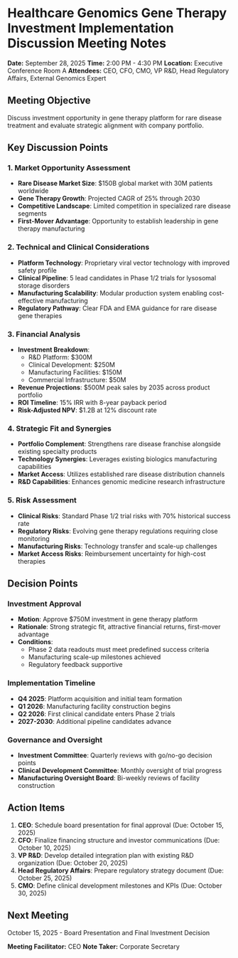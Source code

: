 # Healthcare Genomics Gene Therapy Investment Implementation Discussion Meeting Notes

**Date:** September 28, 2025
**Time:** 2:00 PM - 4:30 PM
**Location:** Executive Conference Room A
**Attendees:** CEO, CFO, CMO, VP R&D, Head Regulatory Affairs, External Genomics Expert

## Meeting Objective
Discuss investment opportunity in gene therapy platform for rare disease treatment and evaluate strategic alignment with company portfolio.

## Key Discussion Points

### 1. Market Opportunity Assessment
- **Rare Disease Market Size**: $150B global market with 30M patients worldwide
- **Gene Therapy Growth**: Projected CAGR of 25% through 2030
- **Competitive Landscape**: Limited competition in specialized rare disease segments
- **First-Mover Advantage**: Opportunity to establish leadership in gene therapy manufacturing

### 2. Technical and Clinical Considerations
- **Platform Technology**: Proprietary viral vector technology with improved safety profile
- **Clinical Pipeline**: 5 lead candidates in Phase 1/2 trials for lysosomal storage disorders
- **Manufacturing Scalability**: Modular production system enabling cost-effective manufacturing
- **Regulatory Pathway**: Clear FDA and EMA guidance for rare disease gene therapies

### 3. Financial Analysis
- **Investment Breakdown**:
  - R&D Platform: $300M
  - Clinical Development: $250M
  - Manufacturing Facilities: $150M
  - Commercial Infrastructure: $50M
- **Revenue Projections**: $500M peak sales by 2035 across product portfolio
- **ROI Timeline**: 15% IRR with 8-year payback period
- **Risk-Adjusted NPV**: $1.2B at 12% discount rate

### 4. Strategic Fit and Synergies
- **Portfolio Complement**: Strengthens rare disease franchise alongside existing specialty products
- **Technology Synergies**: Leverages existing biologics manufacturing capabilities
- **Market Access**: Utilizes established rare disease distribution channels
- **R&D Capabilities**: Enhances genomic medicine research infrastructure

### 5. Risk Assessment
- **Clinical Risks**: Standard Phase 1/2 trial risks with 70% historical success rate
- **Regulatory Risks**: Evolving gene therapy regulations requiring close monitoring
- **Manufacturing Risks**: Technology transfer and scale-up challenges
- **Market Access Risks**: Reimbursement uncertainty for high-cost therapies

## Decision Points

### Investment Approval
- **Motion**: Approve $750M investment in gene therapy platform
- **Rationale**: Strong strategic fit, attractive financial returns, first-mover advantage
- **Conditions**:
  - Phase 2 data readouts must meet predefined success criteria
  - Manufacturing scale-up milestones achieved
  - Regulatory feedback supportive

### Implementation Timeline
- **Q4 2025**: Platform acquisition and initial team formation
- **Q1 2026**: Manufacturing facility construction begins
- **Q2 2026**: First clinical candidate enters Phase 2 trials
- **2027-2030**: Additional pipeline candidates advance

### Governance and Oversight
- **Investment Committee**: Quarterly reviews with go/no-go decision points
- **Clinical Development Committee**: Monthly oversight of trial progress
- **Manufacturing Oversight Board**: Bi-weekly reviews of facility construction

## Action Items

1. **CEO**: Schedule board presentation for final approval (Due: October 15, 2025)
2. **CFO**: Finalize financing structure and investor communications (Due: October 10, 2025)
3. **VP R&D**: Develop detailed integration plan with existing R&D organization (Due: October 20, 2025)
4. **Head Regulatory Affairs**: Prepare regulatory strategy document (Due: October 25, 2025)
5. **CMO**: Define clinical development milestones and KPIs (Due: October 30, 2025)

## Next Meeting
October 15, 2025 - Board Presentation and Final Investment Decision

**Meeting Facilitator:** CEO
**Note Taker:** Corporate Secretary

